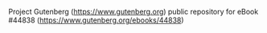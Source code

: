 Project Gutenberg (https://www.gutenberg.org) public repository for eBook #44838 (https://www.gutenberg.org/ebooks/44838)
